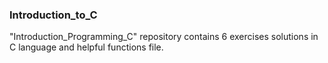 ### Introduction_to_C
"Introduction_Programming_C" repository contains 6 exercises solutions in C language and helpful functions file.
